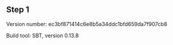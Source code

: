 ## Step 1 ##

Version number: ec3bf871414c6e8b5a34ddc1bfd659da7f907cb8

Build tool: SBT, version 0.13.8